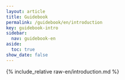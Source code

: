 ```yaml
---
layout: article
title: Guidebook
permalink: /guidebook/en/introduction
key: guidebook-intro
sidebar:
  nav: guidebook-en
aside:
  toc: true
show_date: false
---
```


{% include_relative raw-en/introduction.md %}
